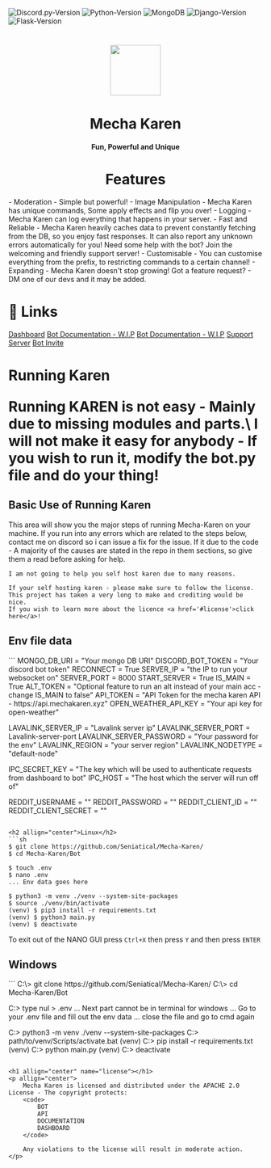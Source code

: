   ![Discord.py-Version](https://img.shields.io/badge/discord.py-1.7.1-blue?style=flat-square)
  ![Python-Version](https://img.shields.io/badge/python-3.9.1-green?style=flat-square)
  ![MongoDB](https://img.shields.io/badge/MongoDB-pink?style=flat-square)
  ![Django-Version](https://img.shields.io/badge/Django-3.1.3-blue?style=flat-square)
  ![Flask-Version](https://img.shields.io/badge/Flask-1.1.2-blue?style=flat-square)

<h1 align="center">
  <img src="https://cdn.discordapp.com/avatars/740514706858442792/3d4c161d2bfa97ec86cc82102df5cad5.png?size=512" height='100px' width='100px'>
</h1>
<h1 align="center">Mecha Karen</h1>
<h4 align="center">Fun, Powerful and Unique</h4>

<h1 align="center">Features</h1>
<p allign="center">
    - Moderation - Simple but powerful!
    - Image Manipulation - Mecha Karen has unique commands, Some apply effects and flip you over!
    - Logging - Mecha Karen can log everything that happens in your server.
    - Fast and Reliable - Mecha Karen heavily caches data to prevent constantly fetching from the DB, so you enjoy fast responses. 
                          It can also report any unknown errors automatically for you!
                          Need some help with the bot? Join the welcoming and friendly support server!
    - Customisable - You can customise everything from the prefix, to restricting commands to a certain channel!
    - Expanding - Mecha Karen doesn't stop growing! Got a feature request? - DM one of our devs and it may be added.
</p>

<h1 allign="center">🔗 Links</h1>
<p allign="center">
    <a href="https://mechakaren.xyz/login">Dashboard</a>
    <a href="https://api.mechakaren.xyz/docs">Bot Documentation - W.I.P</a>
    <a href="https://docs.mechakaren.xyz/">Bot Documentation - W.I.P</a>
    <a href="https://discord.gg/Q5mFhUM">Support Server</a>
    <a href="https://discord.com/oauth2/authorize?client_id=740514706858442792&permissions=0&scope=bot">Bot Invite</a>
</p>

<h1 allign="center">Running Karen</a>
<p allign="center">
    Running KAREN is not easy - Mainly due to missing modules and parts.\
    I will not make it easy for anybody - If you wish to run it, modify the bot.py file and do your thing!
</p>

<h2 allign="center">Basic Use of Running Karen</h2>
<p allign="center">
    This area will show you the major steps of running Mecha-Karen on your machine. If you run into any errors which are related to the steps below, contact me on discord so i can issue a fix for the issue. 
    If it due to the code - A majority of the causes are stated in the repo in them sections, so give them a read before asking for help.
    
    I am not going to help you self host karen due to many reasons.
    
    If your self hosting karen - please make sure to follow the license. 
    This project has taken a very long to make and crediting would be nice.
    If you wish to learn more about the licence <a href='#license'>click here</a>!
</p>

<h2 allign="center">Env file data</h2>
```
MONGO_DB_URI = "Your mongo DB URI"
DISCORD_BOT_TOKEN = "Your discord bot token"
RECONNECT = True
SERVER_IP = "the IP to run your websocket on"
SERVER_PORT = 8000
START_SERVER = True
IS_MAIN = True
ALT_TOKEN = "Optional feature to run an alt instead of your main acc - change IS_MAIN to false"
API_TOKEN = "API Token for the mecha karen API - https://api.mechakaren.xyz"
OPEN_WEATHER_API_KEY = "Your api key for open-weather"

LAVALINK_SERVER_IP = "Lavalink server ip"
LAVALINK_SERVER_PORT = Lavalink-server-port
LAVALINK_SERVER_PASSWORD = "Your password for the env"
LAVALINK_REGION = "your server region"
LAVALINK_NODETYPE = "default-node"

IPC_SECRET_KEY = "The key which will be used to authenticate requests from dashboard to bot"
IPC_HOST = "The host which the server will run off of"

REDDIT_USERNAME = ""
REDDIT_PASSWORD = ""
REDDIT_CLIENT_ID = ""
REDDIT_CLIENT_SECRET = ""
```

<h2 allign="center">Linux</h2>
```sh
$ git clone https://github.com/Seniatical/Mecha-Karen/
$ cd Mecha-Karen/Bot

$ touch .env
$ nano .env
... Env data goes here

$ python3 -m venv ./venv --system-site-packages
$ source ./venv/bin/activate
(venv) $ pip3 install -r requirements.txt
(venv) $ python3 main.py
(venv) $ deactivate
```
To exit out of the NANO GUI press `Ctrl+X` then press `Y` and then press `ENTER`

<h2 allign="center">Windows</h2>
```
C:\> git clone https://github.com/Seniatical/Mecha-Karen/
C:\> cd Mecha-Karen/Bot

C:\> type nul > .env
... Next part cannot be in terminal for windows
... Go to your .env file and fill out the env data
... close the file and go to cmd again

C:\> python3 -m venv ./venv --system-site-packages
C:\> path/to/venv/Scripts/activate.bat
(venv) C:\> pip install -r requirements.txt
(venv) C:\> python main.py
(venv) C:\> deactivate
```

<h1 allign="center" name="license"></h1>
<p allign="center">
    Mecha Karen is licensed and distributed under the APACHE 2.0 License - The copyright protects:
    <code>
        BOT
        API
        DOCUMENTATION
        DASHBOARD
    </code>

    Any violations to the license will result in moderate action.
</p>    
    
